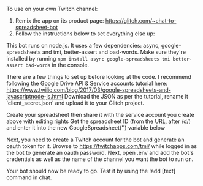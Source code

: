 To use on your own Twitch channel:
1. Remix the app on its product page: https://glitch.com/~chat-to-spreadsheet-bot
2. Follow the instructions below to set everything else up:

This bot runs on node.js. It uses a few dependencies: async, google-spreadsheets and tmi, better-assert and bad-words. Make sure they're installed by running `npm install async google-spreadsheets tmi better-assert bad-words` in the console. 

There are a few things to set up before looking at the code. I recommend following the Google Drive
API & Service accounts tutorial here: https://www.twilio.com/blog/2017/03/google-spreadsheets-and-javascriptnode-js.html
Download the JSON as per the tutorial, rename it 'client_secret.json' and upload it to your Glitch project.

Create your spreadsheet then share it with the service account you create above with editing rights
Get the spreadsheet ID (from the URL, after /d/) and enter it into the new GoogleSpreadsheet('') variable below

Next, you need to create a Twitch account for the bot and generate an oauth token for it. Browse to
https://twitchapps.com/tmi/ while logged in as the bot to generate an oauth password.
Next, open .env and add the bot's credentials as well as the name of the channel you want the bot to run on. 

Your bot should now be ready to go. Test it by using the !add [text] command in chat.
